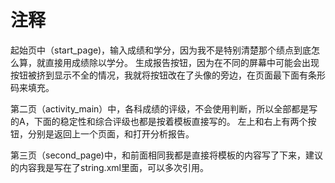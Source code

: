 # 注释
起始页中（start_page)，输入成绩和学分，因为我不是特别清楚那个绩点到底怎么算，就直接用成绩除以学分。
生成报告按钮，因为在不同的屏幕中可能会出现按钮被挤到显示不全的情况，我就将按钮改在了头像的旁边，在页面最下面有条形码来填充。

第二页（activity_main）中，各科成绩的评级，不会使用判断，所以全部都是写的A，下面的稳定性和综合评级也都是按着模板直接写的。
左上和右上有两个按钮，分别是返回上一个页面，和打开分析报告。

第三页（second_page)中，和前面相同我都是直接将模板的内容写了下来，建议的内容我是写在了string.xml里面，可以多次引用。
